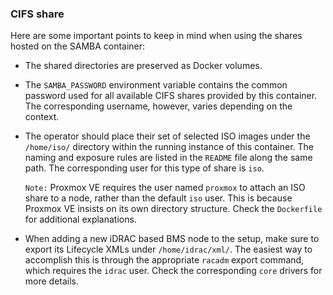 ### CIFS share

Here are some important points to keep in mind when using the shares hosted on the SAMBA container:

- The shared directories are preserved as Docker volumes.

- The `SAMBA_PASSWORD` environment variable contains the common password used for all available CIFS shares provided by this container. The corresponding username, however, varies depending on the context. 

- The operator should place their set of selected ISO images under the `/home/iso/` directory within the running instance of this container. The naming and exposure rules are listed in the `README` file along the same path. The corresponding user for this type of share is `iso`.

  `Note:` Proxmox VE requires the user named `proxmox` to attach an ISO share to a node, rather than the default `iso` user. This is because Proxmox VE insists on its own directory structure. Check the `Dockerfile` for additional explanations.

- When adding a new iDRAC based BMS node to the setup, make sure to export its Lifecycle XMLs under `/home/idrac/xml/`. The easiest way to accomplish this is through the appropriate `racadm` export command, which requires the `idrac` user. Check the corresponding `core` drivers for more details.
 
